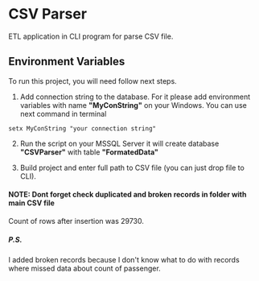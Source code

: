 
# CSV Parser 

 ETL application in CLI program for parse CSV file.

## Environment Variables

To run this project, you will need follow next steps.

1. Add connection string to the database. For it please add environment variables with name **"MyConString"** on your Windows. You can use next command in terminal

`setx MyConString "your connection string"`

2. Run the script on your MSSQL Server it will create database **"CSVParser"** with table **"FormatedData"**

3. Build project and enter full path to CSV file (you can just drop file to CLI).

#### **NOTE: Dont forget check duplicated and broken records in folder with main CSV file**

Count of rows after insertion was 29730.

##### **P.S.** 
I added broken records because I don't know what to do with records where missed data about count of passenger.